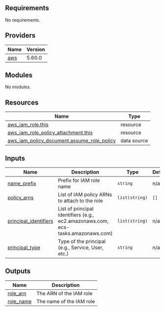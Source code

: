 ## Requirements

No requirements.

## Providers

| Name | Version |
|------|---------|
| <a name="provider_aws"></a> [aws](#provider\_aws) | 5.60.0 |

## Modules

No modules.

## Resources

| Name | Type |
|------|------|
| [aws_iam_role.this](https://registry.terraform.io/providers/hashicorp/aws/latest/docs/resources/iam_role) | resource |
| [aws_iam_role_policy_attachment.this](https://registry.terraform.io/providers/hashicorp/aws/latest/docs/resources/iam_role_policy_attachment) | resource |
| [aws_iam_policy_document.assume_role_policy](https://registry.terraform.io/providers/hashicorp/aws/latest/docs/data-sources/iam_policy_document) | data source |

## Inputs

| Name | Description | Type | Default | Required |
|------|-------------|------|---------|:--------:|
| <a name="input_name_prefix"></a> [name\_prefix](#input\_name\_prefix) | Prefix for IAM role name | `string` | n/a | yes |
| <a name="input_policy_arns"></a> [policy\_arns](#input\_policy\_arns) | List of IAM policy ARNs to attach to the role | `list(string)` | `[]` | no |
| <a name="input_principal_identifiers"></a> [principal\_identifiers](#input\_principal\_identifiers) | List of principal identifiers (e.g., ec2.amazonaws.com, ecs-tasks.amazonaws.com) | `list(string)` | n/a | yes |
| <a name="input_principal_type"></a> [principal\_type](#input\_principal\_type) | Type of the principal (e.g., Service, User, etc.) | `string` | n/a | yes |

## Outputs

| Name | Description |
|------|-------------|
| <a name="output_role_arn"></a> [role\_arn](#output\_role\_arn) | The ARN of the IAM role |
| <a name="output_role_name"></a> [role\_name](#output\_role\_name) | The name of the IAM role |
